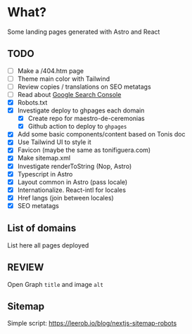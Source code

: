 # What?

Some landing pages generated with Astro and React

## TODO

- [ ] Make a /404.htm page
- [ ] Theme main color with Tailwind
- [ ] Review copies / translations on SEO metatags
- [ ] Read about [Google Search Console](https://support.google.com/webmasters/answer/9128669?utm_source=wnc_20079900&utm_medium=panel&utm_campaign=wnc_20079900&utm_content=msg_20079900&hl=en-GB#zippy=%2Cbeginning-user-willing-to-learn%2Cweb-developer)
- [x] Robots.txt
- [x] Investigate deploy to ghpages each domain
  - [x] Create repo for maestro-de-ceremonias
  - [x] Github action to deploy to `ghpages`
- [x] Add some basic components/content based on Tonis doc
- [x] Use Tailwind UI to style it
- [x] Favicon (maybe the same as tonifiguera.com)
- [x] Make sitemap.xml
- [x] Investigate renderToString (Nop, Astro)
- [x] Typescript in Astro
- [x] Layout common in Astro (pass locale)
- [x] Internationalize. React-intl for locales
- [x] Href langs (join between locales)
- [x] SEO metatags

## List of domains

List here all pages deployed

## REVIEW

Open Graph `title` and image `alt`

## Sitemap

Simple script: https://leerob.io/blog/nextjs-sitemap-robots

